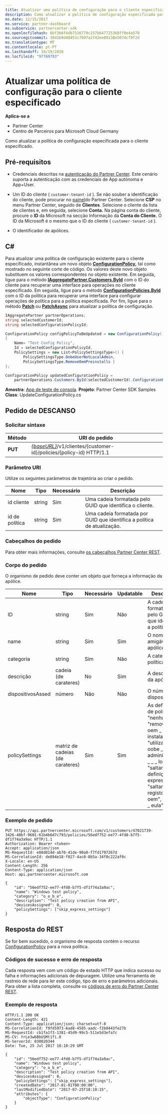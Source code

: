 ```yaml
---
title: Atualizar uma política de configuração para o cliente especificado
description: Como atualizar a política de configuração especificada para o cliente especificado.
ms.date: 12/15/2017
ms.service: partner-dashboard
ms.subservice: partnercenter-sdk
ms.openlocfilehash: 6bf3b6f4db7516779c157b647725368ff0e4a570
ms.sourcegitcommit: 30d1b9d48453c7697a2f42ee09138e507dcf9f2d
ms.translationtype: MT
ms.contentlocale: pt-PT
ms.lasthandoff: 10/19/2020
ms.locfileid: "97769793"
---
```

# <a name="update-a-configuration-policy-for-the-specified-customer"></a>Atualizar uma política de configuração para o cliente especificado

**Aplica-se a**

- Partner Center
- Centro de Parceiros para Microsoft Cloud Germany

Como atualizar a política de configuração especificada para o cliente especificado.

## <a name="prerequisites"></a>Pré-requisitos

- Credenciais descritas na [autenticação do Partner Center](partner-center-authentication.md). Este cenário suporta a autenticação com as credenciais de App autónoma e App+User.

- Um ID do cliente ( `customer-tenant-id` ). Se não souber a identificação do cliente, pode procurar no [painel](https://partner.microsoft.com/dashboard)do Partner Center. Selecione **CSP** no menu Partner Center, seguido de **Clientes**. Selecione o cliente da lista de clientes e, em seguida, selecione **Conta.** Na página conta do cliente, procure o **ID** da Microsoft na secção Informação da **Conta do Cliente.** O ID da Microsoft é o mesmo que o ID do cliente ( `customer-tenant-id` ).

- O identificador de apólices.

## <a name="c"></a>C\#

Para atualizar uma política de configuração existente para o cliente especificado, instantânea um novo objeto [**ConfigurationPolicy,**](/dotnet/api/microsoft.store.partnercenter.models.devicesdeployment.configurationpolicy) tal como mostrado no seguinte corte de código. Os valores deste novo objeto substituem os valores correspondentes no objeto existente. Em seguida, ligue para o método [**IAggregatePartner.Customers.ById**](/dotnet/api/microsoft.store.partnercenter.customers.icustomercollection.byid) com o ID do cliente para recuperar uma interface para operações no cliente especificado. Em seguida, ligue para o método [**ConfigurationPolicies.ById**](/dotnet/api/microsoft.store.partnercenter.devicesdeployment.iconfigurationpolicycollection.byid) com o ID da política para recuperar uma interface para configurar operações de política para a política especificada. Por fim, ligue para o método [**Patch**](/dotnet/api/microsoft.store.partnercenter.devicesdeployment.iconfigurationpolicy.patch) ou [**PatchAsync**](/dotnet/api/microsoft.store.partnercenter.devicesdeployment.iconfigurationpolicy.patchasync) para atualizar a política de configuração.

``` csharp
IAggregatePartner partnerOperations;
string selectedCustomerId;
string selectedConfigurationPolicyId;

ConfigurationPolicy configPolicyToBeUpdated = new ConfigurationPolicy()
{
    Name= "Test Config Policy",
    Id = selectedConfigurationPolicyId,
    PolicySettings = new List<PolicySettingsType>() {
        PolicySettingsType.OobeUserNotLocalAdmin,
        PolicySettingsType.RemoveOemPreinstalls }
};

ConfigurationPolicy updatedConfigurationPolicy =
    partnerOperations.Customers.ById(selectedCustomerId).ConfigurationPolicies.ById(selectedConfigurationPolicyId).Patch(configPolicyToBeUpdated);
```

**Amostra**: [App de teste de consola](console-test-app.md). **Projeto**: Partner Center SDK Samples **Class**: UpdateConfigurationPolicy.cs

## <a name="rest-request"></a>Pedido de DESCANSO

### <a name="request-syntax"></a>Solicitar sintaxe

| Método  | URI do pedido                                                                                          |
|---------|------------------------------------------------------------------------------------------------------|
| **PUT** | [*{baseURL}*](partner-center-rest-urls.md)/v1/clientes/{customer-id}/policies/{policy-id} HTTP/1.1 |

### <a name="uri-parameter"></a>Parâmetro URI

Utilize os seguintes parâmetros de trajetória ao criar o pedido.

| Nome        | Tipo   | Necessário | Descrição                                                   |
|-------------|--------|----------|---------------------------------------------------------------|
| id cliente | string | Sim      | Uma cadeia formatada pelo GUID que identifica o cliente.         |
| id de política   | string | Sim      | Uma cadeia formatada por GUID que identifica a política de atualização. |

### <a name="request-headers"></a>Cabeçalhos do pedido

Para obter mais informações, consulte [os cabeçalhos Partner Center REST](headers.md).

### <a name="request-body"></a>Corpo do pedido

O organismo de pedido deve conter um objeto que forneça a informação da apólice.

| Nome            | Tipo             | Necessário | Updatable | Descrição                                                                                                                                              |
|-----------------|------------------|----------|-----------|----------------------------------------------------------------------------------------------------------------------------------------------------------|
| ID              | string           | Sim      | Não        | A cadeia formatada pelo GUID que identifica a política.                                                                                                    |
| name            | string           | Sim      | Sim       | O nome amigável da apólice.                                                                                                                         |
| categoria        | string           | Sim      | Não        | A categoria política.                                                                                                                                     |
| descrição     | cadeia (de carateres)           | No       | Sim       | A descrição da apólice.                                                                                                                                  |
| dispositivosAssed | número           | Não       | Não        | O número de dispositivos.                                                                                                                                   |
| policySettings  | matriz de cadeias (de carateres) | Sim      | Sim       | As definições de política: "nenhum", "remover \_ oem \_ pré-instalações", "utilizador oobe \_ não administrador \_ \_ \_ local", "saltar \_ as \_ definições expressas", "saltar \_ o registo de \_ oem", "saltar \_ eula". |

### <a name="request-example"></a>Exemplo de pedido

```http
PUT https://api.partnercenter.microsoft.com/v1/customers/47021739-3426-40bf-9601-61b4b6d7c793/policies/56edf752-ee77-4fd8-b7f5-df1f74a3a9ac HTTP/1.1
Authorization: Bearer <token>
Accept: application/json
MS-RequestId: e88d014d-ab70-41de-90a0-f7fd1797267d
MS-CorrelationId: de894e18-f027-4ac0-8b5a-34f0c222af0c
X-Locale: en-US
Content-Length: 256
Content-Type: application/json
Host: api.partnercenter.microsoft.com

{
    "id": "56edf752-ee77-4fd8-b7f5-df1f74a3a9ac",
    "name": "Windows test policy",
    "category": "o_o_b_e",
    "description": "Test policy creation from API",
    "devicesAssigned": 0,
    "policySettings": ["skip_express_settings"]
}
```

## <a name="rest-response"></a>Resposta do REST

Se for bem sucedido, o organismo de resposta contém o recurso [ConfigurationPolicy](device-deployment-resources.md#configurationpolicy) para a nova política.

### <a name="response-success-and-error-codes"></a>Códigos de sucesso e erro de resposta

Cada resposta vem com um código de estado HTTP que indica sucesso ou falha e informações adicionais de depuragem. Utilize uma ferramenta de rastreio de rede para ler este código, tipo de erro e parâmetros adicionais. Para obter a lista completa, consulte os [códigos de erro do Partner Center REST](error-codes.md).

### <a name="response-example"></a>Exemplo de resposta

```http
HTTP/1.1 200 OK
Content-Length: 421
Content-Type: application/json; charset=utf-8
MS-CorrelationId: f9fd5973-6ad8-4585-aadc-f2b0443fe27b
MS-RequestId: cb1fa1f3-1381-45d9-99c5-511e5d3efa7c
MS-CV: YrLe3w6BbUSMt1fi.0
MS-ServerId: 030020344
Date: Tue, 25 Jul 2017 18:10:29 GMT

{
    "id": "56edf752-ee77-4fd8-b7f5-df1f74a3a9ac",
    "name": "Windows test policy",
    "category": "o_o_b_e",
    "description": "Test policy creation from API",
    "devicesAssigned": 0,
    "policySettings": ["skip_express_settings"],
    "createdDate": "2017-01-01T00:00:00",
    "lastModifiedDate": "2017-07-25T18:10:15",
    "attributes": {
        "objectType": "ConfigurationPolicy"
    }
}
```

